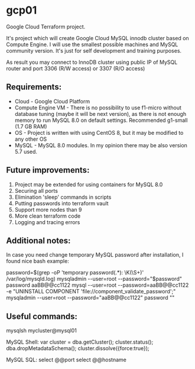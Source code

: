 # gcp01
Google Cloud Terraform project.

It's project which will create Google Cloud MySQL innodb cluster based on Compute Engine.
I will use the smallest possible machines and MySQL community version.
It's just for self development and training purposes. 

As result you may connect to InnoDB cluster using public IP of MySQL router and port 3306 (R/W access) or 3307 (R/O access)

 
Requirements:
-------------
- Cloud - Google Cloud Platform
- Compute Engine VM - There is no possibility to use f1-micro without database tuning (maybe it will be next version), as there is not enough memory to run MySQL 8.0 on default settings. Recommended g1-small (1.7 GB RAM)
- OS - Project is written with using CentOS 8, but it may be modified to any other OS
- MySQL - MySQL 8.0 modules. In my opinion there may be also version 5.7 used. 



Future improvements:
-------
1. Project may be extended for using containers for MySQL 8.0
2. Securing all ports
3. Elimination 'sleep' commands in scripts
4. Putting passwords into terraform vault
5. Support more nodes than 9 
6. More clean terraform code
7. Logging and tracing errors


Additional notes:
-----------------
In case you need change temporary MySQL password after installation, I found nice bash example:

password=$(grep -oP 'temporary password(.*): \K(\S+)' /var/log/mysqld.log)
mysqladmin --user=root --password="$password" password aaBB@@cc1122
mysql --user=root --password=aaBB@@cc1122 -e "UNINSTALL COMPONENT 'file://component_validate_password';"
mysqladmin --user=root --password="aaBB@@cc1122" password ""

Useful commands:
----------------

mysqlsh mycluster@mysql01

MySQL Shell:
var cluster = dba.getCluster();
cluster.status();
dba.dropMetadataSchema();
cluster.dissolve({force:true});

MySQL SQL:
select @@port
select @@hostname

